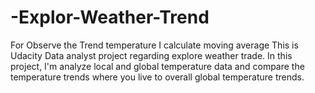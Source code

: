 # -Explor-Weather-Trend
For Observe the Trend temperature I calculate moving average
This is Udacity Data analyst project regarding explore weather trade. In this project, I'm analyze local and global temperature data and compare the temperature trends where you live to overall global temperature trends.
